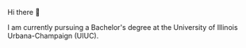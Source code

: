 Hi there 👋

I am currently pursuing a Bachelor's degree at the University of Illinois Urbana-Champaign (UIUC).

